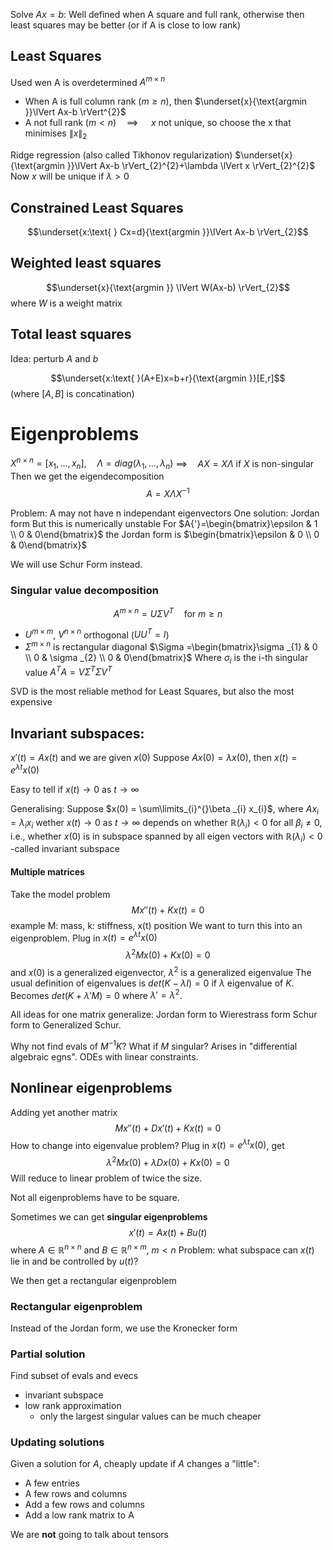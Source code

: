 Solve $Ax=b$: 
Well defined when A square and full rank,
otherwise then least squares may be better (or if A is close to low rank)

## Least Squares
Used wen A is overdetermined
$A^{m \times n}$
* When A is full column rank ($m\ge n$), then  $\underset{x}{\text{argmin }}\lVert Ax-b \rVert^{2}$
* A not full rank ($m<n$)$\quad\implies\quad$ $x$ not unique, so choose the x that minimises $\lVert x \rVert_{2}$

Ridge regression (also called Tikhonov regularization)
$\underset{x}{\text{argmin }}\lVert Ax-b \rVert_{2}^{2}+\lambda \lVert x \rVert_{2}^{2}$ 
Now $x$ will be unique if $\lambda >0$

## Constrained Least Squares
$$\underset{x:\text{ } Cx=d}{\text{argmin }}\lVert Ax-b \rVert_{2}$$

## Weighted least squares
$$\underset{x}{\text{argmin }} \lVert W(Ax-b) \rVert_{2}$$
where $W$ is a weight matrix

## Total least squares
Idea: perturb $A$ and $b$

$$\underset{x:\text{ }(A+E)x=b+r}{\text{argmin }}[E,r]$$
(where $[A,B]$ is concatination)


# Eigenproblems

$X^{n \times n}= [x_{1},\dots,x_{n}], \quad \Lambda =diag(\lambda _{1},\dots, \lambda _{n})$
$\implies\quad AX=X \Lambda$   if $X$ is non-singular
Then we get the eigendecomposition
$$A=X \Lambda X^{-1}$$

Problem: A may not have n independant eigenvectors
One solution: Jordan form
But this is numerically unstable
For $A{'}=\begin{bmatrix}\epsilon  & 1 \\ 0  & 0\end{bmatrix}$   the Jordan form is $\begin{bmatrix}\epsilon  & 0 \\ 0 & 0\end{bmatrix}$

We will use Schur Form instead.

### Singular value decomposition
$$A^{m \times n}= U \Sigma V^{T} \quad\text{for }m\ge n$$
* $U^{m \times m}$, $V^{n \times n}$ orthogonal ($UU^{T}=I$)
* $\Sigma ^{m \times n}$ is rectangular diagonal
$\Sigma =\begin{bmatrix}\sigma _{1} & 0 \\ 0 & \sigma _{2} \\ 0 & 0\end{bmatrix}$ 
Where $\sigma _{i}$ is the i-th singular value
$A^{T}A=V \Sigma ^{T}\Sigma V^{T}$ 

SVD is the most reliable method for Least Squares, but also the most expensive

## Invariant subspaces:
$x'(t)=Ax(t)$ and we are given $x(0)$
Suppose $Ax(0)=\lambda x(0)$,
then $x(t) = e^{\lambda t}x(0)$

Easy to tell if $x(t)\to0$ as $t\to \infty$

Generalising: Suppose $x(0) = \sum\limits_{i}^{}\beta _{i} x_{i}$, where $Ax_{i}= \lambda _{i}x_{i}$
wether $x(t)\to 0$ as $t\to \infty$ depends on whether $\mathbb{R}(\lambda _{i})<0$ for all $\beta _{i}≠0$,
i.e., whether $x(0)$ is in subspace spanned by all eigen vectors with $\mathbb{R}(\lambda _{i})<0$
-called invariant subspace

#### Multiple matrices
Take the model problem
$$Mx''(t)+Kx(t)=0$$
example M: mass, k: stiffness, x(t) position
We want to turn this into an eigenproblem. Plug in $x(t)=e^{\lambda t}x(0)$
$$\lambda ^{2}Mx(0)+Kx(0)=0$$
and $x(0)$ is a generalized eigenvector, $\lambda ^{2}$ is a generalized eigenvalue
The usual definition of eigenvalues is $det(K-\lambda I)=0$ if $\lambda$ eigenvalue of $K$.
Becomes $det(K+\lambda 'M)=0$ where $\lambda ' =\lambda ^{2}$.

All ideas for one matrix generalize:
Jordan form to Wierestrass form
Schur form to Generalized Schur.

Why not find evals of $M^{-1}K$?
What if $M$ singular?
Arises in "differential algebraic egns".
ODEs with linear constraints.

## Nonlinear eigenproblems
Adding yet another matrix
$$Mx''(t)+D x'(t)+Kx(t)=0$$
How to change into eigenvalue problem? Plug in $x(t) =e^{\lambda t}x(0)$, get
$$\lambda ^{2}Mx(0)+\lambda Dx(0)+Kx(0)=0$$
Will reduce to linear problem of twice the size.

Not all eigenproblems have to be square. 


Sometimes we can get **singular eigenproblems** 
$$x'(t)=Ax(t)+Bu(t)$$
where $A \in \mathbb{R}^{n \times n}$ and $B \in \mathbb{R}^{n \times m}$, $m<n$
Problem: what subspace can $x(t)$ lie in and be controlled by $u(t)$?

We then get a rectangular eigenproblem
### Rectangular eigenproblem
Instead of the Jordan form, we use the Kronecker form

### Partial solution
Find subset of evals and evecs 
- invariant subspace
- low rank approximation
	- only the largest singular values
can be much cheaper

### Updating solutions
Given a solution for $A$, cheaply update if $A$ changes a "little":
* A few entries
* A few rows and columns
* Add a few rows and columns
* Add a low rank matrix to A

We are **not** going to talk about tensors